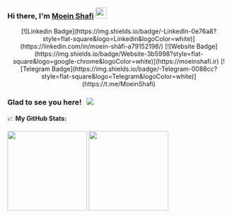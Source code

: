 
### Hi there, I'm <a href="https://moeinshafi.ir" target="_blank">Moein Shafi</a> <img src="https://media.giphy.com/media/hvRJCLFzcasrR4ia7z/giphy.gif" width="25px">

<p align="center">
[![Linkedin Badge](https://img.shields.io/badge/-LinkedIn-0e76a8?style=flat-square&logo=Linkedin&logoColor=white)](https://linkedin.com/in/moein-shãfi-a79152198/)
[![Website Badge](https://img.shields.io/badge/Website-3b5998?style=flat-square&logo=google-chrome&logoColor=white)](https://moeinshafi.ir)
[![Telegram Badge](https://img.shields.io/badge/-Telegram-0088cc?style=flat-square&logo=Telegram&logoColor=white)](https://t.me/MoeinShafi)
</p>

### Glad to see you here! &nbsp; ![](https://visitor-badge.glitch.me/badge?page_id=page.id)


📈 **My GitHub Stats:**
<p>
  <img height="180em" src="https://github-readme-stats.vercel.app/api?username=moein-shafi&show_icons=true&hide_border=true&&count_private=true&include_all_commits=true" />
  <img height="180em" src="https://github-readme-stats.vercel.app/api/top-langs/?username=moein-shafi&exclude_repo=KNN-Image-Classification&show_icons=true&hide_border=true&layout=compact&langs_count=8"/>
</p>

